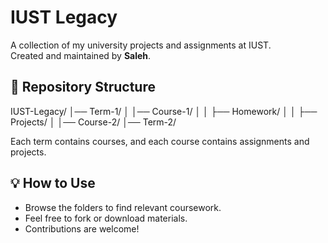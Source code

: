 # IUST Legacy  
A collection of my university projects and assignments at IUST.  
Created and maintained by **Saleh**. 

## 📂 Repository Structure  
IUST-Legacy/
 │── Term-1/
 │ │── Course-1/
 │ │ ├── Homework/ 
 │ │ ├── Projects/ 
 │ │── Course-2/ 
 │── Term-2/

Each term contains courses, and each course contains assignments and projects.  

## 💡 How to Use  
- Browse the folders to find relevant coursework.  
- Feel free to fork or download materials.  
- Contributions are welcome!  